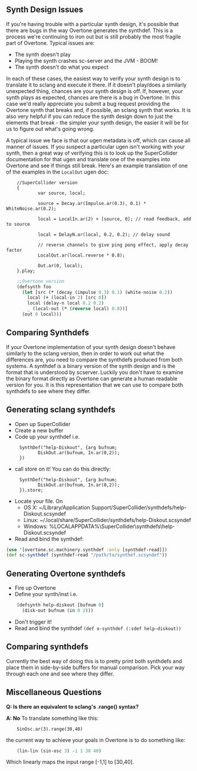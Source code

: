 ## Synth Design Issues

If you're having trouble with a particular synth design, it's possible that there are bugs in the way Overtone generates the synthdef. This is a process we're continuing to iron out but is still probably the most fragile part of Overtone. Typical issues are:

* The synth doesn't play
* Playing the synth crashes sc-server and the JVM - BOOM!
* The synth doesn't do what you expect

In each of these cases, the easiest way to verify your synth design is to translate it to sclang and execute it there. If it doesn't play/does a similarly unexpected thing, chances are your synth design is off. If, however, your synth plays as expected, chances are there is a bug in Overtone. In this case we'd really appreciate you submit a bug request providing the Overtone synth that breaks and, if possible, an sclang synth that works. It is also very helpful if you can reduce the synth design down to just the elements that break - the simpler your synth design, the easier it will be for us to figure out what's going wrong.

A typical issue we face is that our ugen metadata is off, which can cause all manner of issues. If you suspect a particular ugen isn't working with your synth, then a great way of verifying this is to look up the SuperCollider documentation for that ugen and translate one of the examples into Overtone and see if things still break. Here's an example translation of one of the examples in the `LocalOut` ugen doc:

```supercollider
    //SuperCollider version
    {
            var source, local;
     
            source = Decay.ar(Impulse.ar(0.3), 0.1) * WhiteNoise.ar(0.2);
     
            local = LocalIn.ar(2) + [source, 0]; // read feedback, add to source
     
            local = DelayN.ar(local, 0.2, 0.2); // delay sound
     
            // reverse channels to give ping pong effect, apply decay factor
            LocalOut.ar(local.reverse * 0.8);
     
            Out.ar(0, local);
    }.play;
```

```clojure
    ;;Overtone version    
    (defsynth foo
      (let [src (* (decay (impulse 0.3) 0.1) (white-noise 0.2))
        local (+ (local-in 2) [src 0])
        local (delay-n local 0.2 0.2)
        _ (local-out (* (reverse local) 0.8))]
      (out 0 local)))
```

## Comparing Synthdefs

If your Overtone implementation of your synth design doesn't behave similarly to the sclang version, then in order to work out what the differences are, you need to compare the synthdefs produced from both systems. A synthdef is a binary version of the synth design and is the format that is understood by scserver. Luckily you don't have to examine the binary format directly as Overtone can generate a human readable version for you. It is this representation that we can use to compare both synthdefs to see where they differ.


## Generating sclang synthdefs

* Open up SuperCollider
* Create a new buffer
* Code up your synthdef i.e.

```supercollider
     SynthDef("help-Diskout", {arg bufnum;
            DiskOut.ar(bufnum, In.ar(0,2));
     })
```

* call store on it! You can do this directly:

```supercollider
     SynthDef("help-Diskout", {arg bufnum;
            DiskOut.ar(bufnum, In.ar(0,2));
     }).store;
```

* Locate your file. On 
  - OS X: ~/Library/Application Support/SuperCollider/synthdefs/help-Diskout.scsyndef
  - Linux: ~/.local/share/SuperCollider/synthdefs/help-Diskout.scsyndef
  - Windows: %LOCALAPPDATA%\SuperCollider\synthdefs\help-Diskout.scsyndef
* Read and bind the synthdef: 

```clojure
(use '[overtone.sc.machinery.synthdef :only [synthdef-read]]) 
(def sc-synthdef (synthdef-read "/path/to/synthef.scsyndef"))
```

## Generating Overtone synthdefs

* Fire up Overtone
* Define your synth/inst i.e.

```clojure
    (defsynth help-diskout [bufnum 0]
      (disk-out bufnum (in 0 2)))
```
    
* Don't trigger it!
* Read and bind the synthdef `(def o-synthdef (:sdef help-diskout))`

## Comparing synthdefs

Currently the best way of doing this is to pretty print both synthdefs and place them in side-by-side buffers for manual comparison. Pick your way through each one and see where they differ.

## Miscellaneous Questions

**Q: Is there an equivalent to sclang's .range() syntax?**

**A: No** To translate something like this:
```supercollider
    SinOsc.ar(3).range(30,40)
```
the current way to achieve your goals in Overtone is to do something like:
```clojure
    (lin-lin (sin-osc 3) -1 1 30 40)
```
Which linearly maps the input range [-1,1] to [30,40].